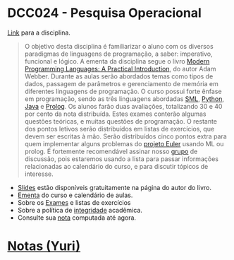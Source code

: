 # DCC024 - Pesquisa Operacional

[Link](http://homepages.dcc.ufmg.br/~fernando/classes/dcc024/) para a disciplina.

> O objetivo desta disciplina é familiarizar o aluno com os diversos paradigmas de linguagens de programação, a saber: imperativo, funcional e lógico. A ementa da disciplina segue o livro [Modern Programming Languages: A Practical Introduction](http://www.webber-labs.com/mpl.html), do autor Adam Webber. Durante as aulas serão abordados temas como tipos de dados, passagem de parâmetros e gerenciamento de memória em diferentes linguagens de programação. O curso possui forte ênfase em programação, sendo as três linguagens abordadas [SML](http://www.smlnj.org/sml97.html), [Python](http://www.python.org/), [Java](http://java.sun.com/docs/books/tutorial/) e [Prolog](http://www.swi-prolog.org/). Os alunos farão duas avaliações, totalizando 30 e 40 por cento da nota distribuída. Estes exames conterão algumas questões teóricas, e muitas questões de programação. O restante dos pontos letivos serão distribuídos em listas de exercícios, que devem ser escritas à mão. Serão distribuídos cinco pontos extra para quem implementar alguns problemas do [projeto Euler](http://projecteuler.net/) usando ML ou prolog. É fortemente recomendável assinar nosso [grupo](https://groups.google.com/forum/#!forum/dcc024) de discussão, pois estaremos usando a lista para passar informações relacionadas ao calendário do curso, e para discutir tópicos de interesse.

- [Slides](http://www.webber-labs.com/mpl/) estão disponíveis gratuitamente na página do autor do livro.
- [Ementa](http://homepages.dcc.ufmg.br/~fernando/classes/dcc024/ementa) do curso e calendário de aulas.
- Sobre os [Exames](http://homepages.dcc.ufmg.br/~fernando/classes/dcc024/grading.html) e listas de exercícios
- Sobre a política de [integridade](http://homepages.dcc.ufmg.br/~fernando/classes/dcc024/integrity/) acadêmica.
- Consulte sua [nota](http://homepages.dcc.ufmg.br/~fernando/classes/dcc024/grades/) computada até agora.

# [Notas (Yuri)](notas.html)
